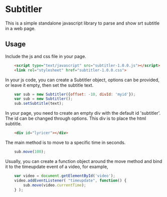 Subtitler
=======
This is a simple standalone javascript library to parse and show srt subtitle in a web page.

Usage
-----
Include the js and css file in your page.
```html
    <script type="text/javascript" src="subtitler-1.0.0.js"></script>
    <link rel="stylesheet" href="subtitler-1.0.0.css">
```

In your js code, you can create a Subtitler object, options can be provided, or leave it empty, then set the subtitle text.
```javascript
    var sub = new Subtitler({offset: -10, divId: 'myid'});
    var sub = new Subtitler();
    sub.setSubtitle(text);
```

In your page, you need to create an empty div with the default id 'subtitler'. The id can be changed through options. This div is to place the html subtitle.
```html
    <div id="lyricer"></div>
```

The main method is to move to a specific time in seconds.
```javascript
    sub.move(100);
```

Usually, you can create a function object around the move method and bind it to the timeupdate event of a video, for example,
```javascript
    var video = document.getElementById('video');
    video.addEventListener( "timeupdate", function() {
        sub.move(video.currentTime);
    } );
```
